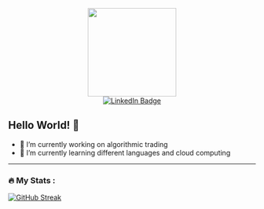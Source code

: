 <div id="header" align="center">
  <img src="https://i.giphy.com/media/v1.Y2lkPTc5MGI3NjExNWdmNGV4cTZzZWJhdDFuOXl6Y3RjMzY1aHg2YWMzcWR3bXN3dnUxbiZlcD12MV9pbnRlcm5hbF9naWZfYnlfaWQmY3Q9Zw/wwg1suUiTbCY8H8vIA/giphy-downsized-large.gif" width="180"
</div>

<div id="badges">
  <a href="https://www.linkedin.com/in/kary-wong-808859202/">
    <img src="https://img.shields.io/badge/LinkedIn-blue?style=for-the-badge&logo=linkedin&logoColor=white" alt="LinkedIn Badge"/>
  </a>
</div>
<img src="https://komarev.com/ghpvc/?username=karywong04&style=flat-square&color=blue" alt=""/>
</div>

## Hello World! 👋

- 🔭 I’m currently working on algorithmic trading
- 🌱 I’m currently learning different languages and cloud computing
---

### :fire: My Stats :
[![GitHub Streak](http://github-readme-streak-stats.herokuapp.com?user=karywong04&theme=dark&background=000000)](https://git.io/streak-stats)
